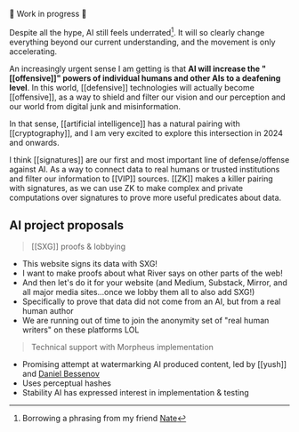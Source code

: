 🚧 Work in progress 🚧 

Despite all the hype, AI still feels underrated[^1]. It will so clearly change everything beyond our current understanding, and the movement is only accelerating.

An increasingly urgent sense I am getting is that **AI will increase the "[[offensive]]" powers of individual humans and other AIs to a deafening level**. In this world, [[defensive]] technologies will actually become [[offensive]], as a way to shield and filter our vision and our perception and our world from digital junk and misinformation.

In that sense, [[artificial intelligence]] has a natural pairing with [[cryptography]], and I am very excited to explore this intersection in 2024 and onwards.

I think [[signatures]] are our first and most important line of defense/offense against AI. As a way to connect data to real humans or trusted institutions and filter our information to [[VIP]] sources. [[ZK]] makes a killer pairing with signatures, as we can use ZK to make complex and private computations over signatures to prove more useful predicates about data.

## AI project proposals

> [[SXG]] proofs & lobbying
- This website signs its data with SXG!
- I want to make proofs about what River says on other parts of the web!
- And then let's do it for your website (and Medium, Substack, Mirror, and all major media sites...once we lobby them all to also add SXG!)
- Specifically to prove that data did not come from an AI, but from a real human author
- We are running out of time to join the anonymity set of "real human writers" on these platforms LOL

> Technical support with Morpheus implementation
- Promising attempt at watermarking AI produced content, led by [[yush]]  and [Daniel Bessenov](https://danielb.co/)
- Uses perceptual hashes
- Stability AI has expressed interest in implementation & testing


[^1]: Borrowing a phrasing from my friend [Nate](https://npfoss.com)
